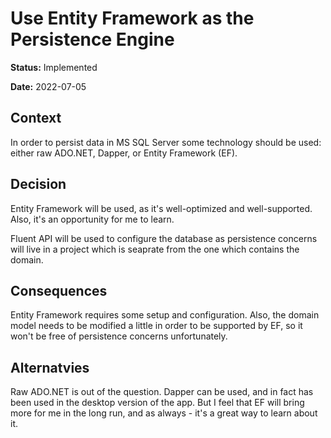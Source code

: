 # Use Entity Framework as the Persistence Engine

**Status:** Implemented

**Date:** 2022-07-05

## Context

In order to persist data in MS SQL Server some technology should be used: either raw ADO.NET, Dapper, or Entity
Framework (EF).

## Decision

Entity Framework will be used, as it's well-optimized and well-supported. Also, it's an opportunity for me to learn.

Fluent API will be used to configure the database as persistence concerns will live in a project which is seaprate from
the one which contains the domain.

## Consequences

Entity Framework requires some setup and configuration. Also, the domain model needs to be modified a little in order to
be supported by EF, so it won't be free of persistence concerns unfortunately.

## Alternatvies

Raw ADO.NET is out of the question. Dapper can be used, and in fact has been used in the desktop version of the app. But
I feel that EF will bring more for me in the long run, and as always - it's a great way to learn about it.
